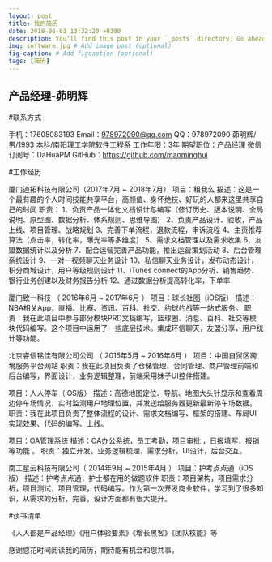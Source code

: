 ```yaml
---
layout: post
title: 我的简历
date: 2018-06-03 13:32:20 +0300
description: You’ll find this post in your `_posts` directory. Go ahead and edit it and re-build the site to see your changes. # Add post description (optional)
img: software.jpg # Add image post (optional)
fig-caption: # Add figcaption (optional)
tags: [简历]
---
```



## 产品经理-茆明辉

#联系方式

手机：17605083193
Email：978972090@qq.com
QQ：978972090
茆明辉/男/1993
本科/南阳理工学院软件工程系
工作年限：3年
期望职位：产品经理
微信订阅号：DaHuaPM
GitHub：https://github.com/maominghui

#工作经历

厦门道拓科技有限公司（2017年7月 ~ 2018年7月）
项目：租我么
描述：这是一个最有趣的个人时间技能共享平台，高颜值、身怀绝技、好玩的人都来这里共享自己的时间
职责：
1、负责产品一体化文档设计与编写（修订历史、版本说明、全局说明、原型图、数据分析、体系规则、思维导图）
2、负责产品设计、验收，产品上线、项目管理、战略规划
3、完善下单流程，退款流程，申诉流程
4、主页推荐算法（点击率，转化率，曝光率等多维度）
5、需求文档管理以及需求收集
6、友盟数据统计以及分析
7、配合运营完善产品功能，推出运营策划活动
8、后台管理系统设计
9、一对一视频聊天业务设计
10、私信聊天业务设计，发布动态设计，积分商城设计，用户等级规则设计
11、iTunes connect的App分析、销售趋势、银行业务创建以及财务报告分析
12、通过数据分析提高转化率，下单率

厦门致一科技 （ 2016年6月 ~ 2017年6月 ）
项目：球长社圈（iOS版）
描述：NBA相关App，直播、比赛、资讯、百科、社交、约球约战等一站式服务。
职责：我在此项目中参与部分模块PRD文档编写，篮球圈、消息、百科、社交等模块代码编写。这个项目中运用了一些底层技术。集成环信聊天，友盟分享，用户统计等功能。

北京睿信铭佳有限公司公司 （ 2015年5月 ~ 2016年6月 ）
项目：中国自贸区跨境服务平台网站
职责：我在此项目负责了仓储管理、合同管理、商户管理前端和后台编写，界面设计，业务逻辑整理，前端采用妹子UI控件搭建。

项目：人人停车（iOS版）
描述：高德地图定位、导航、地图大头针显示和查看周边停车场情况，实时监测用户地理位置，并发送给服务器更新最新停车场数据。
职责：我在此项目负责了整体流程的设计、需求文档编写、框架的搭建、布局UI实现效果、代码的编写、上线。

项目：OA管理系统
描述：OA办公系统，员工考勤，项目审批 ，日报填写，报销等功能 。
职责：独立开发，业务逻辑梳理，需求分析，UI设计，后台交互。

南工星云科技有限公司（ 2014年9月 ~ 2015年4月 ）
项目：护考点点通（iOS版）
描述：护考点点通，护士都在用的做题软件
职责：项目架构，项目需求分析，项目测试，项目管理，代码编写。作为第一次开发商业软件，学习到了很多知识，从需求的分析，完善，设计方面都有很大提升。

#读书清单

《人人都是产品经理》《用户体验要素》《增长黑客》《团队核能》等



感谢您花时间阅读我的简历，期待能有机会和您共事。
